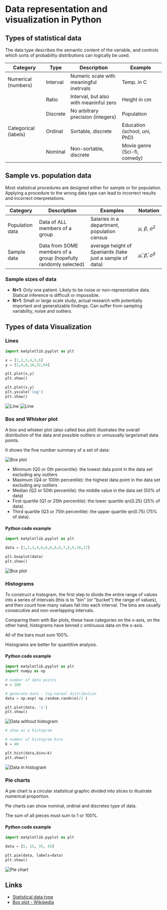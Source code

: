 # Data representation and visualization in Python

## Types of statistical data

The data type describes the semantic content of the variable, and controls which sorts of probability distributions can logically be used.

| Category             | Type     | Description                             | Example                      |
| -------------------- | -------- | --------------------------------------- | ---------------------------- |
| Numerical (numbers)  | Interval | Numeric scale with meaningful inetrvals | Temp. in C                   |
|                      | Ratio    | Interval, but also with meaninful zero  | Height in cm                 |
|                      | Discrete | No arbitrary precision (integers)       | Population                   |
| Categorical (labels) | Ordinal  | Sortable, discrete                      | Education (school, uni, PhD) |
|                      | Nominal  | Non-sortable, discrete                  | Movie genre (Sci-fi, comedy) |

## Sample vs. population data

Most statistical procedures are designed either for sample or for population. Applying a procedure to the wrong data type can lead to incorrect results and incorrect interpretations.

| Category        | Description                                                     | Examples                                                 | Notation                               |
| --------------- | --------------------------------------------------------------- | -------------------------------------------------------- | -------------------------------------- |
| Population data | Data of ALL members of a group                                  | Salaries in a department, population census              | $\mu$, $\beta$, $\sigma^2$             |
| Sample data     | Data from SOME members of a group (hopefully randomly selected) | average height of Spaniards (take just a sample of data) | $\hat\mu$, $\hat\beta$, $\hat\sigma^2$ |

### Sample sizes of data

- **N=1**: Only one patient. Likely to be noise or non-represntative data. Statical inference is difficult or impossible.
- **N>1**: Small or large scale study, actual research with potentially important and generalizable findings. Can suffer from sampling variability, noise and outliers.

## Types of data Visualization

### Lines

```python
import matplotlib.pyplot as plt

x = [1,2,3,4,5,6]
y = [2,4,8,16,32,64]

plt.plot(x,y)
plt.show()

plt.plot(x,y)
plt.yscale('log')
plt.show()

```

![Line](./imgs/data-line1.png 'Line')
![Line](./imgs/data-line2.png 'Line')

### Box and Whisker plot

A box and whisker plot (also called box plot) illustrates the overall distribution of the data and possible outliers or unnusually large/small data points.

It shows the five number summary of a set of data:

![Box plot](./imgs/data-box-plot.png 'Box plot')

- Minimum (Q0 or 0th percentile): the lowest data point in the data set excluding any outliers
- Maximum (Q4 or 100th percentile): the highest data point in the data set excluding any outliers
- Median (Q2 or 50th percentile): the middle value in the data set (50% of data)
- First quartile (Q1 or 25th percentile): the lower quartile qn(0.25) (25% of data).
- Third quartile (Q3 or 75th percentile): the upper quartile qn(0.75) (75% of data).

#### Python code example

```python
import matplotlib.pyplot as plt

data = [1,2,3,4,6,6,6,6,6,7,8,9,10,17]

plt.boxplot(data)
plt.show()
```

![Box plot](./imgs/data-box-plot-python.png 'Box plot')

### Histograms

To construct a histogram, the first step to divide the entire range of values into a series of intervals (this is to "bin" (or "bucket") the range of values), and then count how many values fall into each interval. The bins are usually consecutive and non-overlapping intervals.

Comparing them with Bar plots, these have categories on the x-axis,
on the other hand, histograms have binned c ontinuous data on the x-axis.

All of the bars must sum 100%.

Histograms are better for quantitive analysis.

#### Python code example

```python
import matplotlib.pyplot as plt
import numpy as np

# number of data points
n = 100

# generate data - log-normal distribution
data = np.exp( np.random.randn(n)/2 )

plt.plot(data, 's')
plt.show()
```

![Data without histogram](./imgs/data-histograms-plot.png 'Data without histogram')

```python
# show as a histogram

# number of histogram bins
k = 40

plt.hist(data,bins=k)
plt.show()
```

![Data in histogram](./imgs/data-histograms-hist.png 'Data in histogram')

### Pie charts

A pie chart is a circular statistical graphic divided into slices to illustrate numerical proportion.

Pie charts can show nominal, ordinal and discretes type of data.

The sum of all pieces must sum to 1 or 100%.

#### Python code example

```python
import matplotlib.pyplot as plt

data = [5, 15, 35, 45]

plt.pie(data, labels=data)
plt.show()
```

![Pie chart](./imgs/data-pie-chart.png 'Pie chart')

## Links

- [Statistical data type](https://en.wikipedia.org/wiki/Statistical_data_type)
- [Box plot - Wikipedia](https://en.wikipedia.org/wiki/Box_plot)
